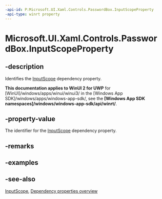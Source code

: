 ```yaml
---
-api-id: P:Microsoft.UI.Xaml.Controls.PasswordBox.InputScopeProperty
-api-type: winrt property
---
```


<!-- Property syntax
public Windows.UI.Xaml.DependencyProperty InputScopeProperty { get; }
-->

# Microsoft.UI.Xaml.Controls.PasswordBox.InputScopeProperty

## -description
Identifies the [InputScope](passwordbox_inputscope.md) dependency property.

**This documentation applies to WinUI 2 for UWP** for [WinUI]/windows/apps/winui/winui3/ in the [Windows App SDK]/windows/apps/windows-app-sdk/, see the **[Windows App SDK namespaces]/windows/windows-app-sdk/api/winrt/**.

## -property-value
The identifier for the [InputScope](passwordbox_inputscope.md) dependency property.

## -remarks

## -examples

## -see-also
[InputScope](passwordbox_inputscope.md), [Dependency properties overview](/windows/uwp/xaml-platform/dependency-properties-overview)
